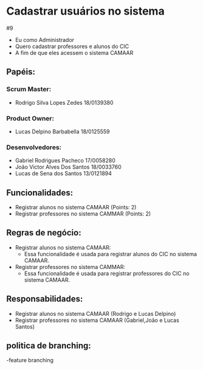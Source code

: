 # Cadastrar usuários no sistema 
#9

- Eu como Administrador
- Quero cadastrar professores e alunos do CIC
- A fim de que eles acessem o sistema CAMAAR

## Papéis:
### Scrum Master:
- Rodrigo Silva Lopes Zedes 18/0139380

### Product Owner:
- Lucas Delpino Barbabella 18/0125559

### Desenvolvedores:
- Gabriel Rodrigues Pacheco 17/0058280
- João Victor Alves Dos Santos 18/0033760
- Lucas de Sena dos Santos 13/0121894

## Funcionalidades:
- Registrar alunos no sistema CAMAAR (Points: 2)
- Registrar professores no sistema CAMMAR (Points: 2)

## Regras de negócio:
- Registrar alunos no sistema CAMAAR:
  - Essa funcionalidade é usada para registrar alunos do CIC no sistema CAMAAR.
- Registrar professores no sistema CAMMAR:
  - Essa funcionalidade é usada para registrar professores do CIC no sistema CAMAAR.

## Responsabilidades:
- Registrar alunos no sistema CAMAAR (Rodrigo e Lucas Delpino)
- Registrar professores no sistema CAMAAR (Gabriel,João e Lucas Santos)

## politica de branching:
-feature branching
